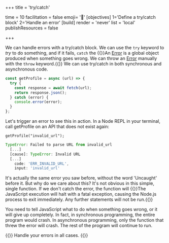 +++
title = 'try/catch'

time = 10
facilitation = false
emoji= '🥎'
[objectives]
    1='Define a try/catch block'
    2='Handle an error'
[build]
  render = 'never'
  list = 'local'
  publishResources = false

+++

We can handle errors with a try/catch block. We can use the `try` keyword to _try_ to do something, and if it fails, `catch` the {{<tooltip title="error">}}An [Error](https://developer.mozilla.org/en-US/docs/Web/JavaScript/Reference/Global_Objects/Error) is a global object produced when something goes wrong. We can throw an [Error](https://www.w3schools.com/js/js_errors.asp) manually with the `throw` keyword.{{</tooltip>}} We can use try/catch in both synchronous and asynchronous code.

```js
const getProfile = async (url) => {
  try {
    const response = await fetch(url);
    return response.json();
  } catch (error) {
    console.error(error);
  }
};
```

Let's trigger an error to see this in action. In a Node REPL in your terminal, call getProfile on an API that does not exist again:

`getProfile("invalid_url");`

```js
TypeError: Failed to parse URL from invalid_url
  [...]
  [cause]: TypeError: Invalid URL
  [...]
    code: 'ERR_INVALID_URL',
    input: 'invalid_url'
```

It's actually the same error you saw before, without the word 'Uncaught' before it. But why do we care about this? It's not obvious in this simple, single function. If we don't catch the error, the function will {{<tooltip title="crash.">}}The JavaScript execution will halt with a fatal exception, causing the Node.js process to exit immediately. Any further statements will not be run.{{</tooltip>}}

You need to tell JavaScript what to do when something goes wrong, or it will give up completely. In fact, in synchronous programming, the entire program would crash. In asynchronous programming, only the function that threw the error will crash. The rest of the program will continue to run.

{{<note type="tip" title="Tip">}}
Handle your errors in all cases.
{{</note>}}
